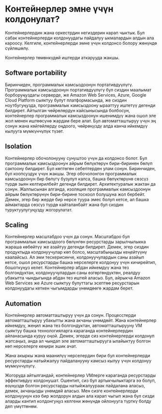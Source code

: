 # Контейнерлер эмне үчүн колдонулат?

Контейнерлердин жана оркестрдин негиздерин карап чыктык. Бул сабак контейнерлерди колдонуудагы пайдалуу ыкмалардын
алдын ала кароосу. Келгиле, контейнерлерди эмне үчүн колдонсо болору жөнүндө сүйлөшөлү.

Контейнерлер төмөнкүдөй иштерди аткарууда жакшы.

## Software portability

Биринчиден, программалык камсыздоонун портативдүүлүгү. Программалык камсыздоонун портативдүүлүгү бул сиздин маалымат
борборуңуздагы серверде, же Amazon Web Services, Azure, Google Cloud Platform сыяктуу булут платформасында, же
сиздин ноутбугуңузда, программалык камсыздоону ырааттуу иштетүү дегенди билдирет. Айтылган чөйрөлөрдүн кайсынысында
болбосун, контейнерлер программалык камсыздоонун ишенимдүү жана ошол эле жол менен иштөөсүнө жардам бере алат.
Бул автоматташтыруу үчүн эң сонун жана көйгөйлөрдү оңдоого, чөйрөңүздү алда канча ийкемдүү кылууга мүмкүнчүлүк түзөт.

## Isolation

Контейнерлер обочолонууну сунуштоо үчүн да колдонсо болот. Бул программалык камсыздоонун айрым бөлүктөрүн бири-биринен
бөлүп сактоону билдирет. Бул көптөгөн себептерден улам сонун. Биринчиден, бул коопсуздук үчүн жакшы. Эгер обочолонгон программалык камсыздоонун бир бөлүгү бузулуп калса, башка бөлүктөрүнө сөзсүз түрдө зыян
келтирилбейт дегенди билдирет. Архитектуралык жактан да сонун. Жалпысынан алганда, изоляция программалык камсыздоонун
айрым бөлүктөрүнүн бири-бирине тоскоол болушуна жол бербейт. Демек, эгер бир жерде бир нерсе туура эмес болуп кетсе, ал
башка аймактарда сөзсүз түрдө кайталанбайт жана бул сиздин туруктуулугуңузду жогорулатат.

## Scaling

Контейнерлер масштабдоо үчүн да сонун. Масштабдоо бул программалык камсыздоого бөлүнгөн ресурстарды зарылчылыкка жараша көбөйтүү же азайтуу дегенди билдирет. Демек, эгер сиздин продуктыда колдонуучулар көп болсо, масштабыңызды кеңейтүүнү
каалайсыз. Ал эми тескерисинче, колдонуучулардын саны азайып кетсе, ошол ресурстарды башка нерселерге колдонуу үчүн  кичирейтип, бошоткуңуз келет. Контейнерлер абдан ийкемдүү жана тез болгондуктан, колдонуучулардын саны
өзгөргөндүктөн, реалдуу убакытта чындыгында абдан тез иштей аласыз. Бул, айрыкча Amazon Web Services же Azure сыяктуу
булуттагы эсептөө ресурстарын колдонуудагы кеткен чыгымдарды үнөмдөөгө жардам берет.

## Automation

Контейнерлер автоматташтыруу үчүн да сонун. Процесстерди автоматташтыруу убакытты жана акчаны үнөмдөйт. Жана
контейнерлер ийкемдүү, жеңил жана тез болгондуктан, автоматташтырууну VM сыяктуу башка технологияларга караганда
контейнерлердин айланасында куруу оңой. Демек, эгерде сиз контейнерлерди колдонуп жатсаңыз, анда ал чындап эле автоматташтырууга ылайыктуу болгон көп нерселерге кеңири эшик ачат.

Жана акыркы жана маанилүү нерселердин бири бул контейнерлерди ресурстарды натыйжалуу пайдаланууну камсыз кылуу үчүн колдонуу мүмкүнчүлүгү.

Жогоруда айтылгандай, контейнерлер VMлерге караганда ресурстарды эффективдүү колдонушат. Ошентип, сиз бул
артыкчылыктарга ээ болуп, өзүңүздө болгон ресурстарды натыйжалуураак пайдалана аласыз, демек, акчаңызды үнөмдөй аласыз.
Мен сизге контейнерлерди колдонуунун кээ бир жолдорун алдын ала карап чыгып жана бул сизди аларды кантип
колдонгуңуз келгени жөнүндө ойлонууга түрткү болду деп үмүттөнөм.